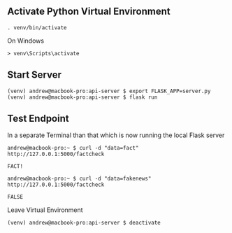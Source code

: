 
## Activate Python Virtual Environment
```
. venv/bin/activate
```
On Windows
```
> venv\Scripts\activate
```


## Start Server
```
(venv) andrew@macbook-pro:api-server $ export FLASK_APP=server.py
(venv) andrew@macbook-pro:api-server $ flask run
```

## Test Endpoint
In a separate Terminal than that which is now running the local Flask server
```
andrew@macbook-pro:~ $ curl -d "data=fact" http://127.0.0.1:5000/factcheck 

FACT!

andrew@macbook-pro:~ $ curl -d "data=fakenews" http://127.0.0.1:5000/factcheck 

FALSE
```


Leave Virtual Environment
```
(venv) andrew@macbook-pro:api-server $ deactivate
```
